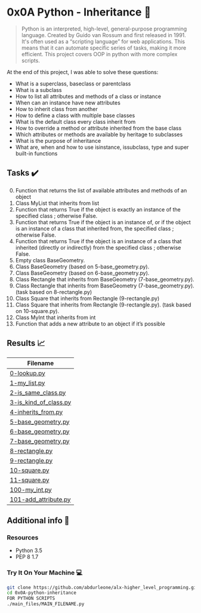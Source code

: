 # 0x0A Python - Inheritance :snake:

> Python is an interpreted, high-level, general-purpose programming language. Created by Guido van Rossum and first released in 1991. It's often used as a “scripting language” for web applications. This means that it can automate specific series of tasks, making it more efficient. This project covers OOP in python with more complex scripts.

At the end of this project, I was able to solve these questions:
  
* What is a superclass, baseclass or parentclass
* What is a subclass
* How to list all attributes and methods of a class or instance
* When can an instance have new attributes
* How to inherit class from another
* How to define a class with multiple base classes
* What is the default class every class inherit from
* How to override a method or attribute inherited from the base class
* Which attributes or methods are available by heritage to subclasses
* What is the purpose of inheritance
* What are, when and how to use isinstance, issubclass, type and super built-in functions

## Tasks :heavy_check_mark:

0. Function that returns the list of available attributes and methods of an object
1. Class MyList that inherits from list
2. Function that returns True if the object is exactly an instance of the specified class ; otherwise False.
3. Function that returns True if the object is an instance of, or if the object is an instance of a class that inherited from, the specified class ; otherwise False.
4. Function that returns True if the object is an instance of a class that inherited (directly or indirectly) from the specified class ; otherwise False.
5. Empty class BaseGeometry.
6. Class BaseGeometry (based on 5-base_geometry.py).
7. Class BaseGeometry (based on 6-base_geometry.py).
8. Class Rectangle that inherits from BaseGeometry (7-base_geometry.py).
9. Class Rectangle that inherits from BaseGeometry (7-base_geometry.py). (task based on 8-rectangle.py)
10. Class Square that inherits from Rectangle (9-rectangle.py)
11. Class Square that inherits from Rectangle (9-rectangle.py). (task based on 10-square.py).
12. Class MyInt that inherits from int
13. Function that adds a new attribute to an object if it’s possible

## Results :chart_with_upwards_trend:

| Filename |
| ------ |
| [0-lookup.py](https://github.com/edward0rtiz/holbertonschool-higher_level_programming/blob/master/0x0A-python-inheritance/0-lookup.py)|
| [1-my_list.py](https://github.com/edward0rtiz/holbertonschool-higher_level_programming/blob/master/0x0A-python-inheritance/1-my_list.py)|
| [2-is_same_class.py](https://github.com/edward0rtiz/holbertonschool-higher_level_programming/blob/master/0x0A-python-inheritance/2-is_same_class.py)|
| [3-is_kind_of_class.py](https://github.com/edward0rtiz/holbertonschool-higher_level_programming/blob/master/0x0A-python-inheritance/3-is_kind_of_class.py)|
| [4-inherits_from.py](https://github.com/edward0rtiz/holbertonschool-higher_level_programming/blob/master/0x0A-python-inheritance/4-inherits_from.py)|
| [5-base_geometry.py](https://github.com/edward0rtiz/holbertonschool-higher_level_programming/blob/master/0x0A-python-inheritance/5-base_geometry.py)|
| [6-base_geometry.py](https://github.com/edward0rtiz/holbertonschool-higher_level_programming/blob/master/0x0A-python-inheritance/6-base_geometry.py)|
| [7-base_geometry.py](https://github.com/edward0rtiz/holbertonschool-higher_level_programming/blob/master/0x0A-python-inheritance/7-base_geometry.py)|
| [8-rectangle.py](https://github.com/edward0rtiz/holbertonschool-higher_level_programming/blob/master/0x0A-python-inheritance/8-rectangle.py)|
| [9-rectangle.py](https://github.com/edward0rtiz/holbertonschool-higher_level_programming/blob/master/0x0A-python-inheritance/9-rectangle.py)|
| [10-square.py](https://github.com/edward0rtiz/holbertonschool-higher_level_programming/blob/master/0x0A-python-inheritance/10-square.py)|
| [11-square.py](https://github.com/edward0rtiz/holbertonschool-higher_level_programming/blob/master/0x0A-python-inheritance/11-square.py)|
| [100-my_int.py](https://github.com/edward0rtiz/holbertonschool-higher_level_programming/blob/master/0x0A-python-inheritance/100-my_int.py)|
| [101-add_attribute.py](https://github.com/edward0rtiz/holbertonschool-higher_level_programming/blob/master/0x0A-python-inheritance/101-add_attribute.py)|

## Additional info :construction:
### Resources

- Python 3.5
- PEP 8 1.7

### Try It On Your Machine :computer:	
```bash
git clone https://github.com/abdurleone/alx-higher_level_programming.git
cd 0x0A-python-inheritance
FOR PYTHON SCRIPTS
./main_files/MAIN_FILENAME.py
```
